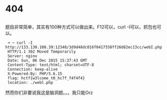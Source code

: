 # 404
##
题目非常简单，其实有100种方式可以做出来。F12可以，curl -I可以，抓包也可以。
```
 ➜ ~ curl ‐I http://133.130.108.39:12340/3d9d48dc016f0417558ff26d82ec13cc/webI.php
 HTTP/1.1 302 Moved Temporarily
 Server: nginx
 Date: Sun, 06 Dec 2015 15:37:43 GMT
 Content‐Type: text/html; charset=UTF‐8
 Connection: keep‐alive
 X‐Powered‐By: PHP/5.6.15
 flag: hctf{w3lcome_t0_hc7f_f4f4f4}
 location: ./webl.php
```
然而你们非要说我这是脑洞题。。。我只能Orz